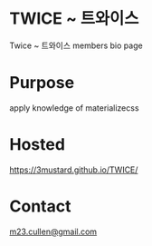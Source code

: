 # TWICE ~ 트와이스
Twice ~ 트와이스 members bio page

# Purpose 
apply knowledge of materializecss

# Hosted 
https://3mustard.github.io/TWICE/

# Contact
m23.cullen@gmail.com

